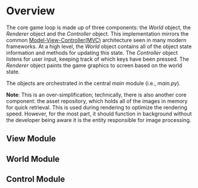 
# Overview

The core game loop is made up of three components: the _World_ object, the _Renderer_ object and the _Controller_ object. This implementation mirrors the common [Model-View-Controller(MVC)]() architecture seen in many modern frameworks. At a high level, the _World_ object contains all of the object state information and methods for updating this state. The _Controller_ object listens for user input, keeping track of which keys have been pressed. The _Renderer_ object paints the game graphics to screen based on the world state.

The objects are orchestrated in the central _main_ module (i.e., _main.py_).

**Note**: This is an over-simplification; technically, there is also another core component: the asset repository, which holds all of the images in memory for quick retrieval. This is used during rendering to optimize the rendering speed. However, for the most part, it should function in background without the developer being aware it is the entity responsible for image processing. 


## View Module


## World Module


## Control Module